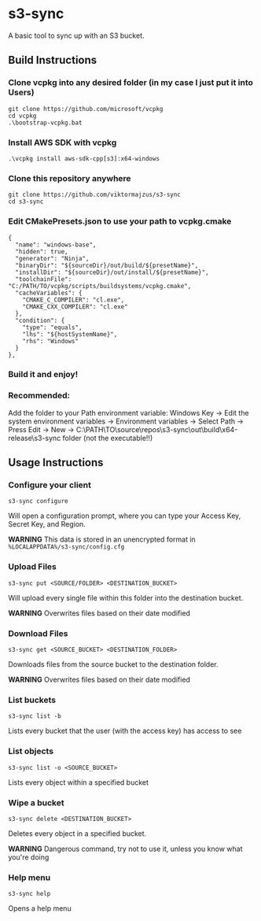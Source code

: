 # s3-sync

A basic tool to sync up with an S3 bucket.

## Build Instructions

### Clone vcpkg into any desired folder (in my case I just put it into Users)
```
git clone https://github.com/microsoft/vcpkg
cd vcpkg
.\bootstrap-vcpkg.bat
```

### Install AWS SDK with vcpkg
```
.\vcpkg install aws-sdk-cpp[s3]:x64-windows
```

### Clone this repository anywhere
```
git clone https://github.com/viktormajzus/s3-sync
cd s3-sync
```

### Edit CMakePresets.json to use your path to vcpkg.cmake
```
{
  "name": "windows-base",
  "hidden": true,
  "generator": "Ninja",
  "binaryDir": "${sourceDir}/out/build/${presetName}",
  "installDir": "${sourceDir}/out/install/${presetName}",
  "toolchainFile": "C:/PATH/TO/vcpkg/scripts/buildsystems/vcpkg.cmake",
  "cacheVariables": {
    "CMAKE_C_COMPILER": "cl.exe",
    "CMAKE_CXX_COMPILER": "cl.exe"
  },
  "condition": {
    "type": "equals",
    "lhs": "${hostSystemName}",
    "rhs": "Windows"
  }
},
```

### Build it and enjoy!

### Recommended:
Add the folder to your Path environment variable:
Windows Key -> Edit the system environment variables -> Environment variables -> Select Path -> Press Edit -> New -> C:\PATH\TO\source\repos\s3-sync\out\build\x64-release\s3-sync folder (not the executable!!)


## Usage Instructions

### Configure your client
`s3-sync configure`

Will open a configuration prompt, where you can type your Access Key, Secret Key, and Region.

**WARNING** This data is stored in an unencrypted format in `%LOCALAPPDATA%/s3-sync/config.cfg`

### Upload Files
`s3-sync put <SOURCE/FOLDER> <DESTINATION_BUCKET>`

Will upload every single file within this folder into the destination bucket.

**WARNING** Overwrites files based on their date modified

### Download Files
`s3-sync get <SOURCE_BUCKET> <DESTINATION_FOLDER>`

Downloads files from the source bucket to the destination folder.

**WARNING** Overwrites files based on their date modified

### List buckets
`s3-sync list -b`

Lists every bucket that the user (with the access key) has access to see

### List objects
`s3-sync list -o <SOURCE_BUCKET>`

Lists every object within a specified bucket

### Wipe a bucket
`s3-sync delete <DESTINATION_BUCKET>`

Deletes every object in a specified bucket.

**WARNING** Dangerous command, try not to use it, unless you know what you're doing

### Help menu
`s3-sync help`

Opens a help menu
